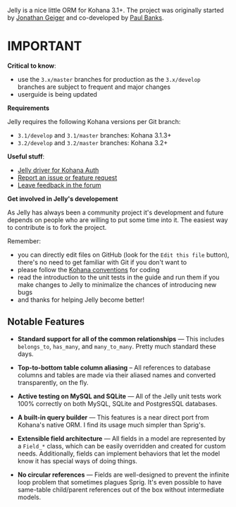 Jelly is a nice little ORM for Kohana 3.1+.
The project was originally started by [Jonathan Geiger](http://jonathan-geiger.com/) and co-developed by [Paul Banks](http://blog.banksdesigns.co.uk/).

IMPORTANT
========

**Critical to know**:

* use the `3.x/master` branches for production as the `3.x/develop` branches are subject to frequent and major changes
* userguide is being updated

**Requirements**

Jelly requires the following Kohana versions per Git branch:

* `3.1/develop` and `3.1/master` branches: Kohana 3.1.3+
* `3.2/develop` and `3.2/master` branches: Kohana 3.2+

**Useful stuff**:

 * [Jelly driver for Kohana Auth](https://github.com/creatoro/jelly-auth)
 * [Report an issue or feature request](https://github.com/creatoro/jelly/issues)
 * [Leave feedback in the forum](http://forum.kohanaframework.org/discussion/9833/jelly-for-kohana-3.2-auth-driver)

**Get involved in Jelly's developement**

As Jelly has always been a community project it's development and future depends on people who are willing to put some time into it.
The easiest way to contribute is to fork the project.

Remember:

* you can directly edit files on GitHub (look for the `Edit this file` button), there's no need to get familiar with Git if you don't want to
* please follow the [Kohana conventions](http://kohanaframework.org/3.2/guide/kohana/conventions) for coding
* read the introduction to the unit tests in the guide and run them if you make changes to Jelly to minimalize the chances of introducing new bugs
* and thanks for helping Jelly become better!

## Notable Features

* **Standard support for all of the common relationships** — This includes
  `belongs_to`, `has_many`, and `many_to_many`. Pretty much standard these
  days.

* **Top-to-bottom table column aliasing** – All references to database columns
  and tables are made via their aliased names and converted transparently, on
  the fly.

* **Active testing on MySQL and SQLite** — All of the Jelly unit tests work
  100% correctly on both MySQL, SQLite and PostgresSQL databases.

* **A built-in query builder** — This features is a near direct port from
  Kohana's native ORM. I find its usage much simpler than Sprig's.

* **Extensible field architecture** — All fields in a model are represented by
  a `Field_*` class, which can be easily overridden and created for custom
  needs. Additionally, fields can implement behaviors that let the model know
  it has special ways of doing things.

* **No circular references** — Fields are well-designed to prevent the
  infinite loop problem that sometimes plagues Sprig. It's even possible to
  have same-table child/parent references out of the box without intermediate
  models.